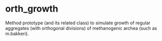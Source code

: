 # orth_growth

Method prototype (and its related class) to simulate growth of regular aggregates (with orthogonal divisions) of methanogenic archea (such as m.bakkeri).
